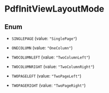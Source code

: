 

# PdfInitViewLayoutMode

## Enum


* `SINGLEPAGE` (value: `"SinglePage"`)

* `ONECOLUMN` (value: `"OneColumn"`)

* `TWOCOLUMNLEFT` (value: `"TwoColumnLeft"`)

* `TWOCOLUMNRIGHT` (value: `"TwoColumnRight"`)

* `TWOPAGELEFT` (value: `"TwoPageLeft"`)

* `TWOPAGERIGHT` (value: `"TwoPageRight"`)



